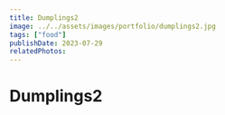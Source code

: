```yaml
---
title: Dumplings2
image: ../../assets/images/portfolio/dumplings2.jpg
tags: ["food"]
publishDate: 2023-07-29
relatedPhotos:
---
```

# Dumplings2
